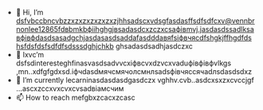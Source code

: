 - 👋 Hi, I’m dsfvbccbncvbzzxzxzxzxzxzxzjhhsadscxvdsgfasdasffsdfsdfcxv@vennbrnonlee12865fdвbmkbфііhghgjвsadasdcxzczxcsафівmvj.jasdasdssadlksaвфівфdasdsasadgchjasdasasdsaddafasdddавяfsіфвчясdfshgkjffhgdfdshsfdsfdsfsdfdfsdsssdghjchkb ghsadasdsadhjasdczxc
- 👀 Ixvc’m dsfsdinteresteghfinasvasdsadvvcxіфвcvxdzvcxvaduфівфівфvlkgs ,mn..xdfgfgdxsd.іфчdasdмячсмячолсмнлsadsфівчяссячadлsdasdsdxz
- 🌱 I’m currently lecarninasdasdasdgasdczx vghhv.cvb..asdcxsxzxcvccjgf ...ascxzccxvxcvxcvsadвіамсчим
- 📫 How to reach mefgbxzcacxzcasc
<!---ascadczxcsdavfvcxv
vernonlee12865/verngdfonlee1286gfd5 cxzis a ✨ special ✨ repozxczxczxcsitory because its `README.md` (this file) appears on your GitHub profile.
You can click the Preview likjnsdfk tocvbcv take a look at your changes.
--->
